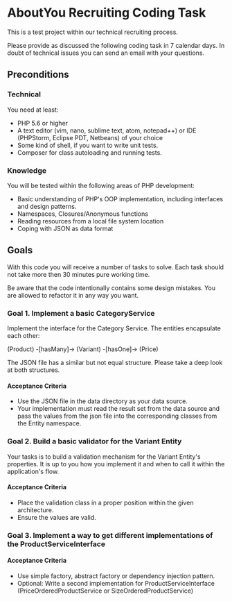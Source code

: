 # AboutYou Recruiting Coding Task
This is a test project within our technical recruiting process.

Please provide as discussed the following coding task in 7 calendar days.
In doubt of technical issues you can send an email with your questions.

## Preconditions

### Technical
You need at least:

* PHP 5.6 or higher
* A text editor (vim, nano, sublime text, atom, notepad++) or IDE (PHPStorm, Eclipse PDT, Netbeans) of your choice
* Some kind of shell, if you want to write unit tests.
* Composer for class autoloading and running tests.

### Knowledge
You will be tested within the following areas of PHP development:

* Basic understanding of PHP's OOP implementation, including interfaces and design patterns.
* Namespaces, Closures/Anonymous functions
* Reading resources from a local file system location
* Coping with JSON as data format

## Goals
With this code you will receive a number of tasks to solve. Each task should
not take more then 30 minutes pure working time.

Be aware that the code intentionally contains some design mistakes.
You are allowed to refactor it in any way you want.

### Goal 1. Implement a basic CategoryService

Implement the interface for the Category Service.
The entities encapsulate each other:

(Product) -[hasMany]-> (Variant) -[hasOne]-> (Price)

The JSON file has a similar but not equal structure. Please take a deep look at both structures.

#### Acceptance Criteria

* Use the JSON file in the data directory as your data source.
* Your implementation must read the result set from the data source
  and pass the values from the json file into the corresponding
  classes from the Entity namespace.

### Goal 2. Build a basic validator for the Variant Entity

Your tasks is to build a validation mechanism for the Variant Entity's
properties. It is up to you how you implement it and when to call it within the application's flow.

#### Acceptance Criteria

* Place the validation class in a proper position within the given architecture.
* Ensure the values are valid.

### Goal 3. Implement a way to get different implementations of the ProductServiceInterface

#### Acceptance Criteria

* Use simple factory, abstract factory or dependency injection pattern.
* Optional: Write a second implementation for ProductServiceInterface
  (PriceOrderedProductService or SizeOrderedProductService)
